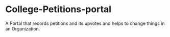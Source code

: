 # College-Petitions-portal
A Portal that records petitions and its upvotes and helps to change things in an Organization.
